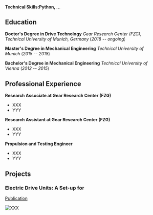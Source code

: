 #### Technical Skills:Python, ...

## Education
**Doctor's Degree in Drive Technology**
_Gear Research Center (FZG), Technical University of Munich, Germany_ (_2018 -- ongoing_)

**Master's Degree in Mechanical Engineering**
_Technical University of Munich_ (_2015 -- 2018_)

**Bachelor's Degree in Mechanical Engineering**
_Technical University of Vienna_ (_2012 -- 2015_)

## Professional Experience
**Research Associate at Gear Research Center (FZG)**
- XXX
- YYY

**Research Assistant at Gear Research Center (FZG)**
- XXX
- YYY

**Propulsion and Testing Engineer**
- XXX
- YYY

## Projects

### Electric Drive Units: A Set-up for
[Publication](https://www.mdpi.com/2624-8921/6/3/67)

![XXX](/assets/Portraitfoto_LukasPointner.jpg)
